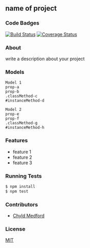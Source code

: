 ## name of project
### Code Badges
[![Build Status](https://travis-ci.org/bchiatt/browser-games.svg)](https://travis-ci.org/bchiatt/browser-games)
[![Coverage Status](https://coveralls.io/repos/bchiatt/browser-games/badge.png)](https://coveralls.io/r/bchiatt/browser-games)

### About
write a description about your project

### Models
```
Model 1
prop-a
prop-b
.classMethod-c
#instanceMethod-d
```

```
Model 2
prop-e
prop-f
.classMethod-g
#instanceMethod-h
```

### Features
- feature 1
- feature 2
- feature 3

### Running Tests
```bash
$ npm install
$ npm test
```

### Contributors
- [Chyld Medford](https://github.com/chyld)

### License
[MIT](LICENSE)

